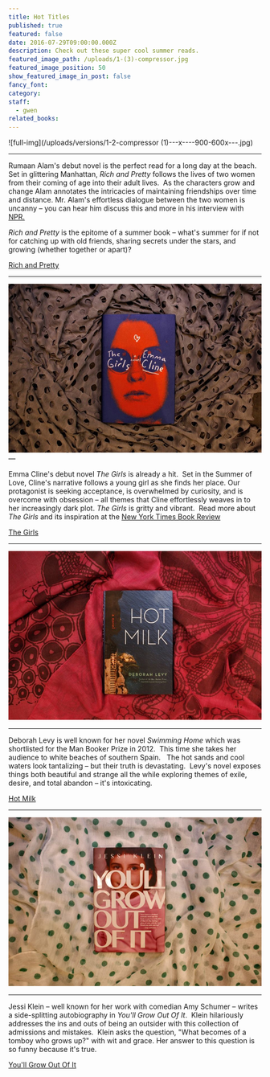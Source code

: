 ```yaml
---
title: Hot Titles
published: true
featured: false
date: 2016-07-29T09:00:00.000Z
description: Check out these super cool summer reads.
featured_image_path: /uploads/1-(3)-compressor.jpg
featured_image_position: 50
show_featured_image_in_post: false
fancy_font:
category:
staff:
  - gwen
related_books:
---
```



![full-img](/uploads/versions/1-2-compressor &#40;1&#41;---x----900-600x---.jpg)

---

Rumaan Alam's debut novel is the perfect read for a long day at the beach.&nbsp; Set in glittering Manhattan,&nbsp;*Rich and Pretty* follows the lives of two women from their coming of age into their adult lives.&nbsp; As the characters grow and change Alam annotates the intricacies of maintaining friendships over time and distance. Mr. Alam's effortless dialogue between the two women is uncanny – you can hear him discuss this and more in his interview with [NPR.](http://www.npr.org/2016/06/12/481750650/-rich-and-pretty-author-rumaan-alam-captures-lives-very-different-from-his-own)

*Rich and Pretty* is the epitome of a summer book – what's summer for if not for catching up with old friends, sharing secrets under the stars, and growing (whether together or apart)?

[Rich and Pretty](http://www.brooklinebooksmith-shop.com/book/9780062429933)

---

![full-img](/uploads/versions/1-5-compressor---x----900-600x---.jpg)—

Emma Cline's debut novel *The Girls* is already a hit. &nbsp;Set in the Summer of Love, Cline's narrative follows a young girl as she finds her place. Our protagonist is seeking acceptance, is overwhelmed by curiosity, and is overcome with obsession – all themes that Cline effortlessly weaves in to her increasingly dark plot. *The Girls* is gritty and vibrant.&nbsp; Read more about *The Girls* and its inspiration at the [New York Times Book Review](http://www.nytimes.com/2016/06/05/books/review/the-girls-by-emma-cline.html?_r=0)

[The Girls](http://www.brooklinebooksmith-shop.com/book/9780812998603)

---

![full-img](/uploads/versions/1-1-compressor---x----900-600x---.jpg)

---

Deborah Levy is well known for her novel *Swimming Home* which was shortlisted for the Man Booker Prize in 2012. &nbsp;This time she takes her audience to white beaches of southern Spain. &nbsp; The hot sands and cool waters look tantalizing – but their truth is devastating. &nbsp;Levy's novel exposes things both beautiful and strange all the while exploring themes of exile, desire, and total abandon – it's intoxicating.

[Hot Milk](http://www.brooklinebooksmith-shop.com/book/9781620406694)

---

![full-img](/uploads/versions/1-4-compressor---x----900-600x---.jpg)

---

Jessi Klein – well known for her work with comedian Amy Schumer – writes a side-splitting autobiography in *You'll Grow Out Of It*.&nbsp; Klein hilariously addresses the ins and outs of being an outsider with this collection of admissions and mistakes.&nbsp; Klein asks the question, "What becomes of a tomboy who grows up?" with wit and grace. Her answer to this question is so funny because it's true.

[You'll Grow Out Of It](http://www.brooklinebooksmith-shop.com/book/9781455531189)